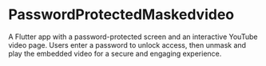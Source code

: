 # PasswordProtectedMaskedvideo
A Flutter app with a password-protected screen and an interactive YouTube video page. Users enter a password to unlock access, then unmask and play the embedded video for a secure and engaging experience.

